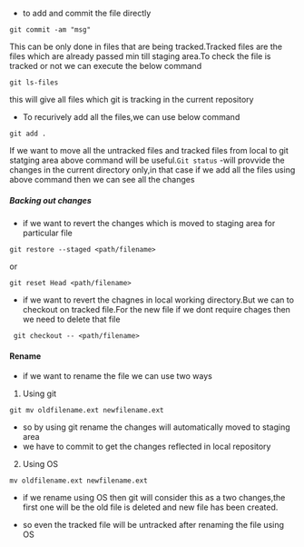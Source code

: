 - to add and commit the file directly

`git commit -am "msg"`

This can be only done in files that are being tracked.Tracked files are the files which are already passed min till  staging area.To check the file is tracked or not we can execute the below    command

`git ls-files`

this will give all files which git is tracking in the current repository


- To recurively add all the files,we can use below command

`git add .`

If we want to move all the untracked files and tracked files from local to git statging area above command will be useful.`Git status` -will provvide the changes in the current directory only,in that case if we add all the files using above command then we can see all the changes


##### Backing out changes

- if we want to revert the changes which is moved to staging area for particular file

`git restore --staged <path/filename>`


or

`git reset Head <path/filename>`

- if we want to revert the chagnes in local working directory.But we can to checkout on tracked file.For the new file if we dont require chages then we need to delete that file

` git checkout -- <path/filename>`


#### Rename

- if we want to rename the file we can use two ways
1. Using git

`git mv oldfilename.ext newfilename.ext`

- so by using git rename the changes will automatically moved to staging area
- we have to commit to get the changes reflected in local repository

2. Using OS

`mv oldfilename.ext newfilename.ext`

- if we rename using OS then git will consider this as a two changes,the first one will be the old file is deleted and new file has been created.

- so even the tracked file will be untracked after renaming the file using OS




